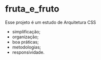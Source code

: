 # fruta_e_fruto

Esse projeto é um estudo de Arquitetura CSS
- simplificação;
- organização;
- boa práticas;
- metodologias;
- responsividade.
